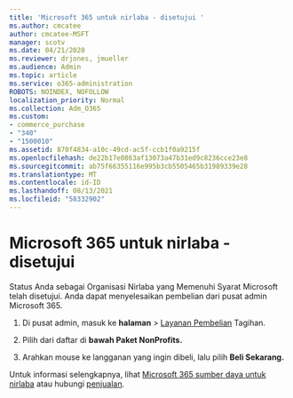 ```yaml
---
title: 'Microsoft 365 untuk nirlaba - disetujui '
ms.author: cmcatee
author: cmcatee-MSFT
manager: scotv
ms.date: 04/21/2020
ms.reviewer: drjones, jmueller
ms.audience: Admin
ms.topic: article
ms.service: o365-administration
ROBOTS: NOINDEX, NOFOLLOW
localization_priority: Normal
ms.collection: Adm_O365
ms.custom:
- commerce_purchase
- "340"
- "1500010"
ms.assetid: 870f4834-a10c-49cd-ac5f-ccb1f0a9215f
ms.openlocfilehash: de22b17e0863af13073a47b31ed9c8236cce23e8
ms.sourcegitcommit: ab75f66355116e995b3cb5505465b31989339e28
ms.translationtype: MT
ms.contentlocale: id-ID
ms.lasthandoff: 08/13/2021
ms.locfileid: "58332902"
---
```

# <a name="microsoft-365-for-nonprofits---approved"></a>Microsoft 365 untuk nirlaba - disetujui

Status Anda sebagai Organisasi Nirlaba yang Memenuhi Syarat Microsoft telah disetujui. Anda dapat menyelesaikan pembelian dari pusat admin Microsoft 365.

1. Di pusat admin, masuk ke **halaman** \> [Layanan Pembelian](https://go.microsoft.com/fwlink/p/?linkid=868433) Tagihan.

2. Pilih dari daftar di **bawah Paket NonProfits.**

3. Arahkan mouse ke langganan yang ingin dibeli, lalu pilih **Beli Sekarang.**

Untuk informasi selengkapnya, lihat [Microsoft 365 sumber daya untuk nirlaba](https://www.microsoft.com/nonprofits/microsoft-365) atau hubungi [penjualan](https://www.microsoft.com/nonprofits/contact-us).
